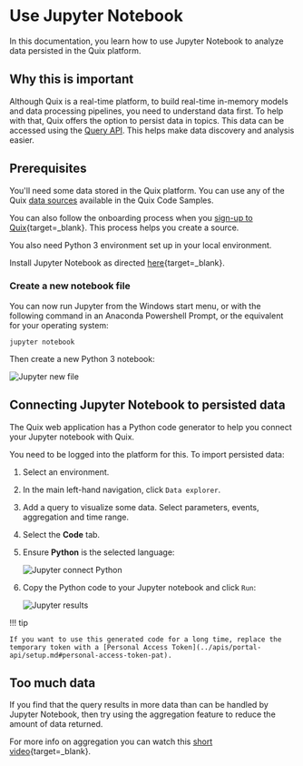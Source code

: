 # Use Jupyter Notebook

In this documentation, you learn how to use Jupyter Notebook to analyze data persisted in the Quix platform.

## Why this is important

Although Quix is a real-time platform, to build real-time in-memory models and data processing pipelines, you need to understand data first. To help with that, Quix offers the option to persist data in topics. This data can be accessed using the [Query API](../apis/query-api/index.md). This helps make data discovery and analysis easier.

## Prerequisites

You'll need some data stored in the Quix platform. You can use any of the Quix [data sources](../../connectors/index.md) available in the Quix Code Samples. 

You can also follow the onboarding process when you [sign-up to Quix](https://portal.platform.quix.ai/self-sign-up?xlink=docs){target=_blank}. This process helps you create a source.

You also need Python 3 environment set up in your local environment.

Install Jupyter Notebook as directed [here](https://docs.jupyter.org/en/latest/install/notebook-classic.html){target=_blank}.

### Create a new notebook file

You can now run Jupyter from the Windows start menu, or with the following command in an Anaconda Powershell Prompt, or the equivalent for your operating system:

``` shell
jupyter notebook
```

Then create a new Python 3 notebook:

![Jupyter new file](../images/jupyter-wb/new-file.png)

## Connecting Jupyter Notebook to persisted data

The Quix web application has a Python code generator to help you connect your Jupyter notebook with Quix.

You need to be logged into the platform for this. To import persisted data:

1. Select an environment.

2. In the main left-hand navigation, click `Data explorer`.

3. Add a query to visualize some data. Select parameters, events, aggregation and time range.

4. Select the **Code** tab.

5. Ensure **Python** is the selected language:

	![Jupyter connect Python](../images/jupyter-wb/connect-python.png)

6. Copy the Python code to your Jupyter notebook and click `Run`:

	![Jupyter results](../images/jupyter-wb/jupyter-results.png)

!!! tip

	If you want to use this generated code for a long time, replace the temporary token with a [Personal Access Token](../apis/portal-api/setup.md#personal-access-token-pat).

## Too much data

If you find that the query results in more data than can be handled by Jupyter Notebook, then try using the aggregation feature to reduce the amount of data returned.

For more info on aggregation you can watch this [short video](https://youtu.be/fnEPnIunyxA){target=_blank}.
